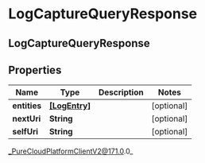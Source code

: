 # LogCaptureQueryResponse

## LogCaptureQueryResponse

## Properties

|Name | Type | Description | Notes|
|------------ | ------------- | ------------- | -------------|
| **entities** | [**[LogEntry]**]([LogEntry]) |  | [optional] |
| **nextUri** | **String** |  | [optional] |
| **selfUri** | **String** |  | [optional] |



_PureCloudPlatformClientV2@171.0.0_
